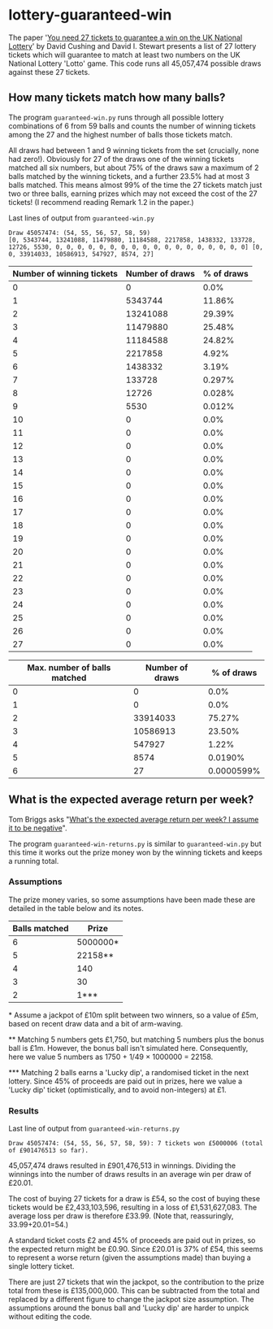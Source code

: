 # lottery-guaranteed-win

The paper '[You need 27 tickets to guarantee a win on the UK National Lottery](https://arxiv.org/abs/2307.12430)' by David Cushing and David I. Stewart presents a list of 27 lottery tickets which will guarantee to match at least two numbers on the UK National Lottery 'Lotto' game. This code runs all 45,057,474 possible draws against these 27 tickets. 

## How many tickets match how many balls?

The program `guaranteed-win.py` runs through all possible lottery combinations of 6 from 59 balls and counts the number of winning tickets among the 27 and the highest number of balls those tickets match.

All draws had between 1 and 9 winning tickets from the set (crucially, none had zero!). Obviously for 27 of the draws one of the winning tickets matched all six numbers, but about 75% of the draws saw a maximum of 2 balls matched by the winning tickets, and a further 23.5% had at most 3 balls matched. This means almost 99% of the time the 27 tickets match just two or three balls, earning prizes which may not exceed the cost of the 27 tickets! (I recommend reading Remark 1.2 in the paper.) 

Last lines of output from `guaranteed-win.py`

```
Draw 45057474: (54, 55, 56, 57, 58, 59)
[0, 5343744, 13241088, 11479880, 11184588, 2217858, 1438332, 133728, 12726, 5530, 0, 0, 0, 0, 0, 0, 0, 0, 0, 0, 0, 0, 0, 0, 0, 0, 0, 0] [0, 0, 33914033, 10586913, 547927, 8574, 27]
```

| Number of winning tickets | Number of draws | % of draws |
| --- | --- | --- |
| 0 | 0 | 0.0%|
|1 | 5343744 | 11.86%|
|2 | 13241088 | 29.39%|
|3 | 11479880 | 25.48%|
|4 | 11184588 | 24.82%|
|5 | 2217858 | 4.92%|
|6 | 1438332 | 3.19%|
|7 | 133728 | 0.297%|
|8 | 12726 | 0.028%|
|9 | 5530 | 0.012%|
|10 | 0 | 0.0%|
|11 | 0 | 0.0%|
|12 | 0 | 0.0%|
|13 | 0 | 0.0%|
|14 | 0 | 0.0%|
|15 | 0 | 0.0%|
|16 | 0 | 0.0%|
|17 | 0 | 0.0%|
|18 | 0 | 0.0%|
|19 | 0 | 0.0%|
|20 | 0 | 0.0%|
|21 | 0 | 0.0%|
|22 | 0 | 0.0%|
|23 | 0 | 0.0%|
|24 | 0 | 0.0%|
|25 | 0 | 0.0%|
|26 | 0 | 0.0%|
|27 | 0 | 0.0%|

| Max. number of balls matched | Number of draws | % of draws |
| --- | --- | --- |
|0 | 0 | 0.0%|
|1 | 0 | 0.0%|
|2 | 33914033 | 75.27%|
|3 | 10586913 | 23.50%|
|4 | 547927 | 1.22%|
|5 | 8574 | 0.0190%|
|6 | 27 | 0.0000599%|

## What is the expected average return per week?

Tom Briggs asks "[What's the expected average return per week? I assume it to be negative](https://twitter.com/TeaKayB/status/1684354135049601024)".

The program `guaranteed-win-returns.py` is similar to `guaranteed-win.py` but this time it works out the prize money won by the winning tickets and keeps a running total.

### Assumptions

The prize money varies, so some assumptions have been made these are detailed in the table below and its notes. 

| Balls matched | Prize |
| --- | --- |
| 6 | 5000000* |
| 5 | 22158** | 
| 4 | 140 |
| 3 | 30 |
| 2 | 1*** |

\* Assume a jackpot of £10m split between two winners, so a value of £5m, based on recent draw data and a bit of arm-waving.

** Matching 5 numbers gets £1,750, but matching 5 numbers plus the bonus ball is £1m. However, the bonus ball isn't simulated here. Consequently, here we value 5 numbers as 1750 + 1/49 × 1000000 = 22158.

*** Matching 2 balls earns a 'Lucky dip', a randomised ticket in the next lottery. Since 45% of proceeds are paid out in prizes, here we value a 'Lucky dip' ticket (optimistically, and to avoid non-integers) at £1. 

### Results

Last line of output from `guaranteed-win-returns.py`

```
Draw 45057474: (54, 55, 56, 57, 58, 59): 7 tickets won £5000006 (total of £901476513 so far).
```

45,057,474 draws resulted in £901,476,513 in winnings. Dividing the winnings into the number of draws results in an average win per draw of £20.01. 

The cost of buying 27 tickets for a draw is £54, so the cost of buying these tickets would be £2,433,103,596, resulting in a loss of £1,531,627,083. The average loss per draw is therefore £33.99. (Note that, reassuringly, 33.99+20.01=54.)

A standard ticket costs £2 and 45% of proceeds are paid out in prizes, so the expected return might be £0.90. Since £20.01 is 37% of £54, this seems to represent a worse return (given the assumptions made) than buying a single lottery ticket.

There are just 27 tickets that win the jackpot, so the contribution to the prize total from these is £135,000,000. This can be subtracted from the total and replaced by a different figure to change the jackpot size assumption. The assumptions around the bonus ball and 'Lucky dip' are harder to unpick without editing the code.